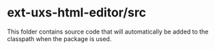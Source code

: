 # ext-uxs-html-editor/src

This folder contains source code that will automatically be added to the classpath when
the package is used.
